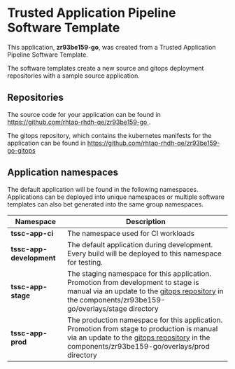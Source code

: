 # Trusted Application Pipeline Software Template

This application, **zr93be159-go**, was created from a Trusted Application Pipeline Software Template.

The software templates create a new source and gitops deployment repositories with a sample source application. 

## Repositories

The source code for your application can be found in [https://github.com/rhtap-rhdh-qe/zr93be159-go ](https://github.com/rhtap-rhdh-qe/zr93be159-go ).
 
The gitops repository, which contains the kubernetes manifests for the application can be found in 
[https://github.com/rhtap-rhdh-qe/zr93be159-go-gitops ](https://github.com/rhtap-rhdh-qe/zr93be159-go-gitops ) 

## Application namespaces 

The default application will be found in the following namespaces. Applications can be deployed into unique namespaces or multiple software templates can also bet generated into the same group namespaces.  

|  Namespace   |  Description   |  
| -------- | -------- |
| **tssc-app-ci** | The namespace used for CI workloads |
| **tssc-app-development** | The default application during development. Every build will be deployed to this namespace for testing. |
| **tssc-app-stage** | The staging namespace for this application. Promotion from development to stage is manual via an update to the [gitops repository](https://github.com/rhtap-rhdh-qe/zr93be159-go-gitops ) in the components/zr93be159-go/overlays/stage directory |
| **tssc-app-prod** | The production namespace for this application. Promotion from stage to production is manual via an update to the [gitops repository](https://github.com/rhtap-rhdh-qe/zr93be159-go-gitops ) in the components/zr93be159-go/overlays/prod directory |